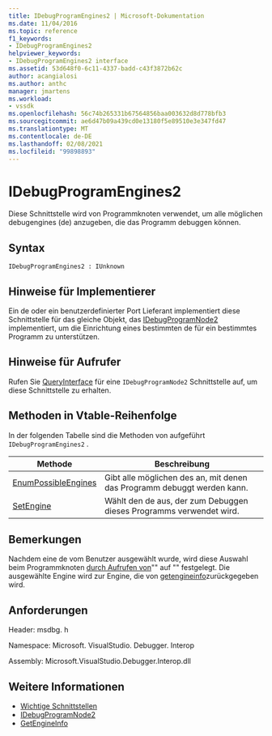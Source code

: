 ```yaml
---
title: IDebugProgramEngines2 | Microsoft-Dokumentation
ms.date: 11/04/2016
ms.topic: reference
f1_keywords:
- IDebugProgramEngines2
helpviewer_keywords:
- IDebugProgramEngines2 interface
ms.assetid: 53d648f0-6c11-4337-badd-c43f3872b62c
author: acangialosi
ms.author: anthc
manager: jmartens
ms.workload:
- vssdk
ms.openlocfilehash: 56c74b265331b67564856baa003632d8d778bfb3
ms.sourcegitcommit: ae6d47b09a439cd0e13180f5e89510e3e347fd47
ms.translationtype: MT
ms.contentlocale: de-DE
ms.lasthandoff: 02/08/2021
ms.locfileid: "99898893"
---
```

# <a name="idebugprogramengines2"></a>IDebugProgramEngines2
Diese Schnittstelle wird von Programmknoten verwendet, um alle möglichen debugengines (de) anzugeben, die das Programm debuggen können.

## <a name="syntax"></a>Syntax

```
IDebugProgramEngines2 : IUnknown
```

## <a name="notes-for-implementers"></a>Hinweise für Implementierer
 Ein de oder ein benutzerdefinierter Port Lieferant implementiert diese Schnittstelle für das gleiche Objekt, das [IDebugProgramNode2](../../../extensibility/debugger/reference/idebugprogramnode2.md) implementiert, um die Einrichtung eines bestimmten de für ein bestimmtes Programm zu unterstützen.

## <a name="notes-for-callers"></a>Hinweise für Aufrufer
 Rufen Sie [QueryInterface](/cpp/atl/queryinterface) für eine `IDebugProgramNode2` Schnittstelle auf, um diese Schnittstelle zu erhalten.

## <a name="methods-in-vtable-order"></a>Methoden in Vtable-Reihenfolge
 In der folgenden Tabelle sind die Methoden von aufgeführt `IDebugProgramEngines2` .

|Methode|Beschreibung|
|------------|-----------------|
|[EnumPossibleEngines](../../../extensibility/debugger/reference/idebugprogramengines2-enumpossibleengines.md)|Gibt alle möglichen des an, mit denen das Programm debuggt werden kann.|
|[SetEngine](../../../extensibility/debugger/reference/idebugprogramengines2-setengine.md)|Wählt den de aus, der zum Debuggen dieses Programms verwendet wird.|

## <a name="remarks"></a>Bemerkungen
 Nachdem eine de vom Benutzer ausgewählt wurde, wird diese Auswahl beim Programmknoten [durch Aufrufen von](../../../extensibility/debugger/reference/idebugprogramengines2-setengine.md)"" auf "" festgelegt. Die ausgewählte Engine wird zur Engine, die von [getengineinfo](../../../extensibility/debugger/reference/idebugprogramnode2-getengineinfo.md)zurückgegeben wird.

## <a name="requirements"></a>Anforderungen
 Header: msdbg. h

 Namespace: Microsoft. VisualStudio. Debugger. Interop

 Assembly: Microsoft.VisualStudio.Debugger.Interop.dll

## <a name="see-also"></a>Weitere Informationen
- [Wichtige Schnittstellen](../../../extensibility/debugger/reference/core-interfaces.md)
- [IDebugProgramNode2](../../../extensibility/debugger/reference/idebugprogramnode2.md)
- [GetEngineInfo](../../../extensibility/debugger/reference/idebugprogramnode2-getengineinfo.md)
